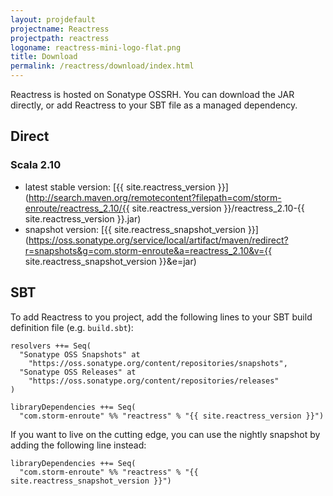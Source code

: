 ```yaml
---
layout: projdefault
projectname: Reactress
projectpath: reactress
logoname: reactress-mini-logo-flat.png
title: Download
permalink: /reactress/download/index.html
---
```





Reactress is hosted on Sonatype OSSRH.
You can download the JAR directly,
or add Reactress to your SBT file as a managed dependency.


## Direct

### Scala 2.10

- latest stable version: [{{ site.reactress_version }}](http://search.maven.org/remotecontent?filepath=com/storm-enroute/reactress_2.10/{{ site.reactress_version }}/reactress_2.10-{{ site.reactress_version }}.jar)
- snapshot version: [{{ site.reactress_snapshot_version }}](https://oss.sonatype.org/service/local/artifact/maven/redirect?r=snapshots&g=com.storm-enroute&a=reactress_2.10&v={{ site.reactress_snapshot_version }}&e=jar)


## SBT

To add Reactress to you project,
add the following lines to your SBT build definition file (e.g. `build.sbt`):

    resolvers ++= Seq(
      "Sonatype OSS Snapshots" at
        "https://oss.sonatype.org/content/repositories/snapshots",
      "Sonatype OSS Releases" at
        "https://oss.sonatype.org/content/repositories/releases"
    )

    libraryDependencies ++= Seq(
      "com.storm-enroute" %% "reactress" % "{{ site.reactress_version }}")

If you want to live on the cutting edge,
you can use the nightly snapshot by adding the following line instead:

    libraryDependencies ++= Seq(
      "com.storm-enroute" %% "reactress" % "{{ site.reactress_snapshot_version }}")

